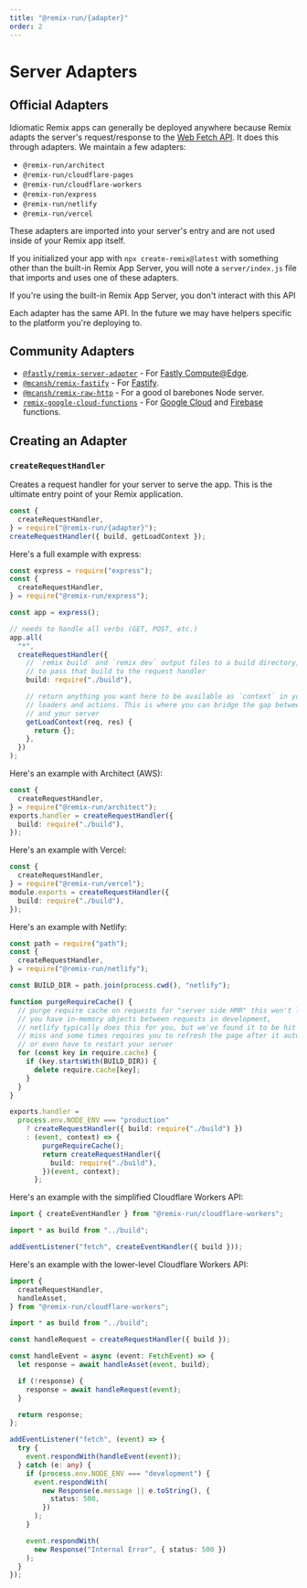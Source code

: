 ```yaml
---
title: "@remix-run/{adapter}"
order: 2
---
```


# Server Adapters

## Official Adapters

Idiomatic Remix apps can generally be deployed anywhere because Remix adapts the server's request/response to the [Web Fetch API][web-fetch-api]. It does this through adapters. We maintain a few adapters:

- `@remix-run/architect`
- `@remix-run/cloudflare-pages`
- `@remix-run/cloudflare-workers`
- `@remix-run/express`
- `@remix-run/netlify`
- `@remix-run/vercel`

These adapters are imported into your server's entry and are not used inside of your Remix app itself.

If you initialized your app with `npx create-remix@latest` with something other than the built-in Remix App Server, you will note a `server/index.js` file that imports and uses one of these adapters.

<docs-info>If you're using the built-in Remix App Server, you don't interact with this API</docs-info>

Each adapter has the same API. In the future we may have helpers specific to the platform you're deploying to.

## Community Adapters

- [`@fastly/remix-server-adapter`][fastly-remix-server-adapter] - For [Fastly Compute@Edge][fastly-compute-at-edge].
- [`@mcansh/remix-fastify`][remix-fastify] - For [Fastify][fastify].
- [`@mcansh/remix-raw-http`][remix-raw-http] - For a good ol barebones Node server.
- [`remix-google-cloud-functions`][remix-google-cloud-functions] - For [Google Cloud][google-cloud-functions] and [Firebase][firebase-functions] functions.

## Creating an Adapter

### `createRequestHandler`

Creates a request handler for your server to serve the app. This is the ultimate entry point of your Remix application.

```ts
const {
  createRequestHandler,
} = require("@remix-run/{adapter}");
createRequestHandler({ build, getLoadContext });
```

Here's a full example with express:

```ts lines=[2-4,11-22]
const express = require("express");
const {
  createRequestHandler,
} = require("@remix-run/express");

const app = express();

// needs to handle all verbs (GET, POST, etc.)
app.all(
  "*",
  createRequestHandler({
    // `remix build` and `remix dev` output files to a build directory, you need
    // to pass that build to the request handler
    build: require("./build"),

    // return anything you want here to be available as `context` in your
    // loaders and actions. This is where you can bridge the gap between Remix
    // and your server
    getLoadContext(req, res) {
      return {};
    },
  })
);
```

Here's an example with Architect (AWS):

```ts
const {
  createRequestHandler,
} = require("@remix-run/architect");
exports.handler = createRequestHandler({
  build: require("./build"),
});
```

Here's an example with Vercel:

```ts
const {
  createRequestHandler,
} = require("@remix-run/vercel");
module.exports = createRequestHandler({
  build: require("./build"),
});
```

Here's an example with Netlify:

```ts
const path = require("path");
const {
  createRequestHandler,
} = require("@remix-run/netlify");

const BUILD_DIR = path.join(process.cwd(), "netlify");

function purgeRequireCache() {
  // purge require cache on requests for "server side HMR" this won't let
  // you have in-memory objects between requests in development,
  // netlify typically does this for you, but we've found it to be hit or
  // miss and some times requires you to refresh the page after it auto reloads
  // or even have to restart your server
  for (const key in require.cache) {
    if (key.startsWith(BUILD_DIR)) {
      delete require.cache[key];
    }
  }
}

exports.handler =
  process.env.NODE_ENV === "production"
    ? createRequestHandler({ build: require("./build") })
    : (event, context) => {
        purgeRequireCache();
        return createRequestHandler({
          build: require("./build"),
        })(event, context);
      };
```

Here's an example with the simplified Cloudflare Workers API:

```ts
import { createEventHandler } from "@remix-run/cloudflare-workers";

import * as build from "../build";

addEventListener("fetch", createEventHandler({ build }));
```

Here's an example with the lower-level Cloudflare Workers API:

```ts
import {
  createRequestHandler,
  handleAsset,
} from "@remix-run/cloudflare-workers";

import * as build from "../build";

const handleRequest = createRequestHandler({ build });

const handleEvent = async (event: FetchEvent) => {
  let response = await handleAsset(event, build);

  if (!response) {
    response = await handleRequest(event);
  }

  return response;
};

addEventListener("fetch", (event) => {
  try {
    event.respondWith(handleEvent(event));
  } catch (e: any) {
    if (process.env.NODE_ENV === "development") {
      event.respondWith(
        new Response(e.message || e.toString(), {
          status: 500,
        })
      );
    }

    event.respondWith(
      new Response("Internal Error", { status: 500 })
    );
  }
});
```

[web-fetch-api]: https://developer.mozilla.org/en-US/docs/Web/API/Fetch_API
[fastly-remix-server-adapter]: https://github.com/fastly/remix-compute-js/tree/main/packages/remix-server-adapter
[fastly-compute-at-edge]: https://developer.fastly.com/learning/compute/
[remix-google-cloud-functions]: https://github.com/penx/remix-google-cloud-functions
[google-cloud-functions]: https://cloud.google.com/functions
[firebase-functions]: https://firebase.google.com/docs/functions
[remix-fastify]: https://github.com/mcansh/remix-fastify
[fastify]: https://www.fastify.io
[remix-raw-http]: https://github.com/mcansh/remix-node-http-server
